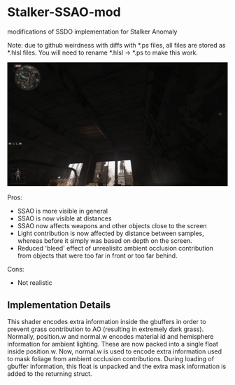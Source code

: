 # Stalker-SSAO-mod
modifications of SSDO implementation for Stalker Anomaly



Note: due to github weirdness with diffs with *.ps files, all files are stored as *.hlsl files. You will need to rename *.hlsl -> *.ps to make this work.

![Test Image 1](screen.png)

Pros:
* SSAO is more visible in general
* SSAO is now visible at distances
* SSAO now affects weapons and other objects close to the screen
* Light contribution is now affected by distance between samples, whereas before it simply was based on depth on the screen.
* Reduced 'bleed' effect of unrealisitc ambient occlusion contribution from objects that were too far in front or too far behind.

Cons:
* Not realistic

## Implementation Details

This shader encodes extra information inside the gbuffers in order to prevent grass contribution to AO (resulting in extremely dark grass). Normally, position.w and normal.w encodes material id and hemisphere information for ambient lighting. These are now packed into a single float inside position.w. Now, normal.w is used to encode extra information used to mask foliage from ambient occlusion contributions. During loading of gbuffer information, this float is unpacked and the extra mask information is added to the returning struct.